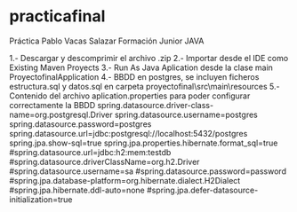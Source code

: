 # practicafinal
Práctica Pablo Vacas Salazar Formación Junior JAVA

1.- Descargar y descomprimir el archivo .zip
2.- Importar desde el IDE como Existing Maven Proyects
3.- Run As Java Aplication desde la clase main ProyectofinalApplication 
4.- BBDD en postgres, se incluyen ficheros estructura.sql y datos.sql en carpeta proyectofinal\src\main\resources
5.- Contenido del archivo aplication.properties para poder configurar correctamente la BBDD
            spring.datasource.driver-class-name=org.postgresql.Driver
            spring.datasource.username=postgres
            spring.datasource.password=postgres
            spring.datasource.url=jdbc:postgresql://localhost:5432/postgres
            spring.jpa.show-sql=true
            spring.jpa.properties.hibernate.format_sql=true
            #spring.datasource.url=jdbc:h2:mem:testdb
            #spring.datasource.driverClassName=org.h2.Driver
            #spring.datasource.username=sa
            #spring.datasource.password=password
            #spring.jpa.database-platform=org.hibernate.dialect.H2Dialect
            #spring.jpa.hibernate.ddl-auto=none
            #spring.jpa.defer-datasource-initialization=true 
